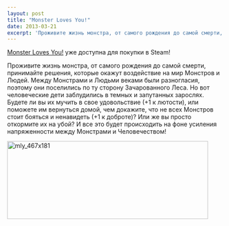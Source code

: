 ```yaml
---
layout: post
title: "Monster Loves You!"
date: 2013-03-21
excerpt: 'Проживите жизнь монстра, от самого рождения до самой смерти, принимайте решения, которые окажут воздействие на мир Монстров и Людей. Между Монстрами и Людьми веками были разногласия, поэтому они поселились по ту сторону Зачарованного Леса. Но вот человеческие дети заблудились в темных и запутанных зарослях. Будете ли вы их мучить в свое удовольствие, или поможете им вернуться домой, чем докажите, что не всех Монстров стоит бояться и ненавидеть? Или же вы просто откормите их на убой? И все это будет происходить на фоне усиления напряженности между Монстрами и Человечеством!'
---
```


<a href="http://store.steampowered.com/app/226740/" target="_blank">Monster Loves You!</a> уже доступна для покупки в Steam!

Проживите жизнь монстра, от самого рождения до самой смерти, принимайте решения, которые окажут воздействие на мир Монстров и Людей. Между Монстрами и Людьми веками были разногласия, поэтому они поселились по ту сторону Зачарованного Леса. Но вот человеческие дети заблудились в темных и запутанных зарослях. Будете ли вы их мучить в свое удовольствие (+1 к лютости), или поможете им вернуться домой, чем докажите, что не всех Монстров стоит бояться и ненавидеть (+1 к доброте)? Или же вы просто откормите их на убой? И все это будет происходить на фоне усиления напряженности между Монстрами и Человечеством!

<a href="http://store.steampowered.com/app/226740/" target="_blank"><img class="aligncenter size-full wp-image-1788" alt="mly_467x181" src="http://gamersoul.ru/wp-content/uploads/2013/03/mly_467x181.jpg" width="467" height="181" /></a>